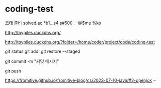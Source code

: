 # coding-test
코테 준비
solved.ac
*b1...s4 s#500.. -@$me %ko

http://toypiles.duckdns.org/

http://toypiles.duckdns.org/?folder=/home/coder/project/code/coding-test

git status
git add.
git restore --staged

git commit -m "커밋 메시지" 

git push

https://fromitive.github.io/fromitive-blog/cs/2023-07-10-java/#2-openjdk
~